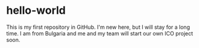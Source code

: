 # hello-world
This is my first repository in GitHub. I'm new here, but I will stay for a long time. 
I am from Bulgaria and me and my team will start our own ICO project soon.
